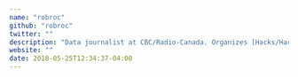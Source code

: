 ```yaml
---
name: "robroc"
github: "robroc"
twitter: ""
description: "Data journalist at CBC/Radio-Canada. Organizes [Hacks/Hackers MTL](https://www.meetup.com/hackshackersmontreal/)"
website: ""
date: 2018-05-25T12:34:37-04:00
---
```

